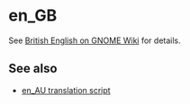 # en_GB

See [British English on GNOME Wiki](https://wiki.gnome.org/BritishEnglish) for details.

See also
--------

- [en_AU translation script](https://github.com/Michael-AU/Cobber/tree/master/Translate)
